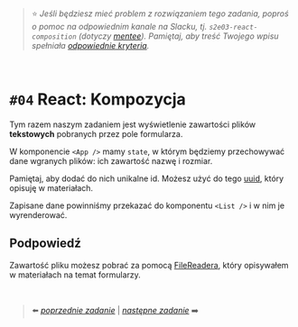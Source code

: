 > :star: *Jeśli będziesz mieć problem z rozwiązaniem tego zadania, poproś o pomoc na odpowiednim kanale na Slacku, tj. `s2e03-react-composition` (dotyczy [mentee](https://devmentor.pl/mentoring-javascript/)). Pamiętaj, aby treść Twojego wpisu spełniała [odpowiednie kryteria](https://devmentor.pl/jak-prosic-o-pomoc/).*

&nbsp;

# `#04` React: Kompozycja

Tym razem naszym zadaniem jest wyświetlenie zawartości plików **tekstowych** pobranych przez pole formularza.

W komponencie `<App />` mamy `state`, w którym będziemy przechowywać dane wgranych plików: ich zawartość nazwę i rozmiar.

Pamiętaj, aby dodać do nich unikalne id. Możesz użyć do tego [uuid](https://www.npmjs.com/package/uuid), który opisuję w materiałach.

Zapisane dane powinniśmy przekazać do komponentu `<List />` i w nim je wyrenderować.

## Podpowiedź

Zawartość pliku możesz pobrać za pomocą [FileReadera](https://developer.mozilla.org/en-US/docs/Web/API/FileReader), który opisywałem w materiałach na temat formularzy.

&nbsp;

> :arrow_left: [*poprzednie zadanie*](./../03) | [*następne zadanie*](./../05) :arrow_right:
